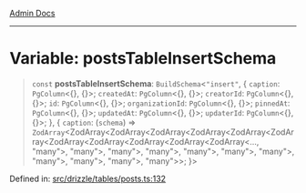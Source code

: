 [Admin Docs](/)

***

# Variable: postsTableInsertSchema

> `const` **postsTableInsertSchema**: `BuildSchema`\<`"insert"`, \{ `caption`: `PgColumn`\<\{\}, \{\}\>; `createdAt`: `PgColumn`\<\{\}, \{\}\>; `creatorId`: `PgColumn`\<\{\}, \{\}\>; `id`: `PgColumn`\<\{\}, \{\}\>; `organizationId`: `PgColumn`\<\{\}, \{\}\>; `pinnedAt`: `PgColumn`\<\{\}, \{\}\>; `updatedAt`: `PgColumn`\<\{\}, \{\}\>; `updaterId`: `PgColumn`\<\{\}, \{\}\>; \}, \{ `caption`: (`schema`) => `ZodArray`\<ZodArray\<ZodArray\<ZodArray\<ZodArray\<ZodArray\<ZodArray\<ZodArray\<ZodArray\<ZodArray\<ZodArray\<ZodArray\<..., "many"\>, "many"\>, "many"\>, "many"\>, "many"\>, "many"\>, "many"\>, "many"\>, "many"\>, "many"\>, "many"\>\>; \}\>

Defined in: [src/drizzle/tables/posts.ts:132](https://github.com/PalisadoesFoundation/talawa-api/blob/cdfbce71d27e05f54d88d4024c1f555015ff1fad/src/drizzle/tables/posts.ts#L132)
